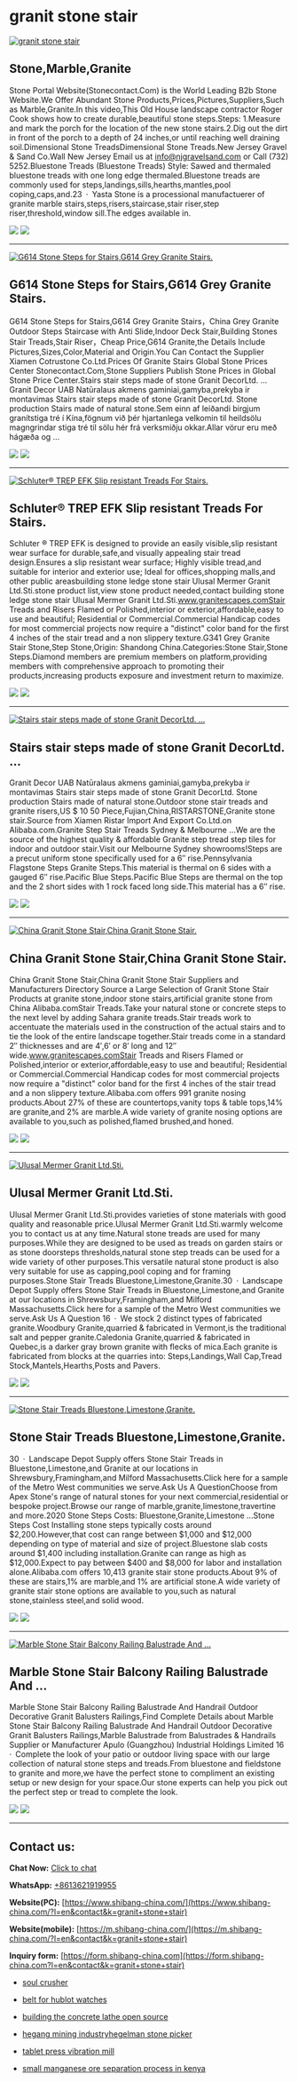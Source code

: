 # granit stone stair

<a href="https://swt.shibang-china.com/?l=en&img&k=granit+stone+stair" target="_blank">![granit stone stair](http://static.shibang-china.com/all-800x300/913.jpg)</a>

## Stone,Marble,Granite
Stone Portal Website(Stonecontact.Com) is the World Leading B2b Stone Website.We Offer Abundant Stone Products,Prices,Pictures,Suppliers,Such as Marble,Granite.In this video,This Old House landscape contractor Roger Cook shows how to create durable,beautiful stone steps.Steps: 1.Measure and mark the porch for the location of the new stone stairs.2.Dig out the dirt in front of the porch to a depth of 24 inches,or until reaching well draining soil.Dimensional Stone TreadsDimensional Stone Treads.New Jersey Gravel &amp; Sand Co.Wall New Jersey Email us at info@njgravelsand.com or Call (732) 5252.Bluestone Treads (Bluestone Treads) Style: Sawed and thermaled bluestone treads with one long edge thermaled.Bluestone treads are commonly used for steps,landings,sills,hearths,mantles,pool coping,caps,and.23&ensp;&#0183;&ensp;Yasta Stone is a processional manufactuerer of granite marble stairs,steps,risers,staircase,stair riser,step riser,threshold,window sill.The edges available in.


<a href="https://whatsapp.shibangsoft.com/WhatsApp.php" target="_blank" title="WhatsApp">![](http://static.shibang-china.com/icon/whatsapp.png)</a> <a href="https://swt.shibang-china.com/?l=en&icon&k=granit+stone+stair" target="_blank">![](http://static.shibang-china.com/icon/chat-en.png)</a>

---

<a href="https://swt.shibang-china.com/?l=en&img&k=granit+stone+stair" target="_blank">![G614 Stone Steps for Stairs,G614 Grey Granite Stairs.](http://static.shibang-china.com/all-800x300/1165.jpg)</a>

## G614 Stone Steps for Stairs,G614 Grey Granite Stairs.
G614 Stone Steps for Stairs,G614 Grey Granite Stairs，China Grey Granite Outdoor Steps Staircase with Anti Slide,Indoor Deck Stair,Building Stones Stair Treads,Stair Riser，Cheap Price,G614 Granite,the Details Include Pictures,Sizes,Color,Material and Origin.You Can Contact the Supplier Xiamen Cotrustone Co.Ltd.Prices Of Granite Stairs Global Stone Prices Center Stonecontact.Com,Stone Suppliers Publish Stone Prices in Global Stone Price Center.Stairs stair steps made of stone Granit DecorLtd. …Granit Decor UAB Natūralaus akmens gaminiai,gamyba,prekyba ir montavimas Stairs stair steps made of stone Granit DecorLtd. Stone production Stairs made of natural stone.Sem einn af lei&#240;andi birgjum gran&#237;tstiga tr&#233; &#237; K&#237;na,f&#246;gnum vi&#240; &#254;&#233;r hjartanlega velkomin til heilds&#246;lu magngrindar stiga tr&#233; til s&#246;lu h&#233;r fr&#225; verksmi&#240;ju okkar.Allar v&#246;rur eru me&#240; h&#225;g&#230;&#240;a og …


<a href="https://whatsapp.shibangsoft.com/WhatsApp.php" target="_blank" title="WhatsApp">![](http://static.shibang-china.com/icon/whatsapp.png)</a> <a href="https://swt.shibang-china.com/?l=en&icon&k=granit+stone+stair" target="_blank">![](http://static.shibang-china.com/icon/chat-en.png)</a>

---

<a href="https://swt.shibang-china.com/?l=en&img&k=granit+stone+stair" target="_blank">![Schluter&#174; TREP EFK Slip resistant Treads For Stairs.](http://static.shibang-china.com/all-800x300/517.jpg)</a>

## Schluter&#174; TREP EFK Slip resistant Treads For Stairs.
Schluter &#174; TREP EFK is designed to provide an easily visible,slip resistant wear surface for durable,safe,and visually appealing stair tread design.Ensures a slip resistant wear surface; Highly visible tread,and suitable for interior and exterior use; Ideal for offices,shopping malls,and other public areasbuilding stone ledge stone stair Ulusal Mermer Granit Ltd.Sti.stone product list,view stone product needed,contact building stone ledge stone stair Ulusal Mermer Granit Ltd.Sti.www.granitescapes.comStair Treads and Risers Flamed or Polished,interior or exterior,affordable,easy to use and beautiful; Residential or Commercial.Commercial Handicap codes for most commercial projects now require a &quot;distinct&quot; color band for the first 4 inches of the stair tread and a non slippery texture.G341 Grey Granite Stair Stone,Step Stone,Origin: Shandong China.Categories:Stone Stair,Stone Steps.Diamond members are premium members on platform,providing members with comprehensive approach to promoting their products,increasing products exposure and investment return to maximize.


<a href="https://whatsapp.shibangsoft.com/WhatsApp.php" target="_blank" title="WhatsApp">![](http://static.shibang-china.com/icon/whatsapp.png)</a> <a href="https://swt.shibang-china.com/?l=en&icon&k=granit+stone+stair" target="_blank">![](http://static.shibang-china.com/icon/chat-en.png)</a>

---

<a href="https://swt.shibang-china.com/?l=en&img&k=granit+stone+stair" target="_blank">![Stairs stair steps made of stone Granit DecorLtd. …](http://static.shibang-china.com/all-800x300/486.jpg)</a>

## Stairs stair steps made of stone Granit DecorLtd. …
Granit Decor UAB Natūralaus akmens gaminiai,gamyba,prekyba ir montavimas Stairs stair steps made of stone Granit DecorLtd. Stone production Stairs made of natural stone.Outdoor stone stair treads and granite risers,US $ 10 50 Piece,Fujian,China,RISTARSTONE,Granite stone stair.Source from Xiamen Ristar Import And Export Co.Ltd.on Alibaba.com.Granite Step Stair Treads Sydney &amp; Melbourne …We are the source of the highest quality &amp; affordable Granite step tread step tiles for indoor and outdoor stair.Visit our Melbourne Sydney showrooms!Steps are a precut uniform stone specifically used for a 6″ rise.Pennsylvania Flagstone Steps Granite Steps.This material is thermal on 6 sides with a gauged 6″ rise.Pacific Blue Steps.Pacific Blue Steps are thermal on the top and the 2 short sides with 1 rock faced long side.This material has a 6″ rise.


<a href="https://whatsapp.shibangsoft.com/WhatsApp.php" target="_blank" title="WhatsApp">![](http://static.shibang-china.com/icon/whatsapp.png)</a> <a href="https://swt.shibang-china.com/?l=en&icon&k=granit+stone+stair" target="_blank">![](http://static.shibang-china.com/icon/chat-en.png)</a>

---

<a href="https://swt.shibang-china.com/?l=en&img&k=granit+stone+stair" target="_blank">![China Granit Stone Stair,China Granit Stone Stair.](http://static.shibang-china.com/all-800x300/661.jpg)</a>

## China Granit Stone Stair,China Granit Stone Stair.
China Granit Stone Stair,China Granit Stone Stair Suppliers and Manufacturers Directory Source a Large Selection of Granit Stone Stair Products at granite stone,indoor stone stairs,artificial granite stone from China Alibaba.comStair Treads.Take your natural stone or concrete steps to the next level by adding Sahara granite treads.Stair treads work to accentuate the materials used in the construction of the actual stairs and to tie the look of the entire landscape together.Stair treads come in a standard 2″ thicknesses and are 4′,6′ or 8′ long and 12″ wide.www.granitescapes.comStair Treads and Risers Flamed or Polished,interior or exterior,affordable,easy to use and beautiful; Residential or Commercial.Commercial Handicap codes for most commercial projects now require a &quot;distinct&quot; color band for the first 4 inches of the stair tread and a non slippery texture.Alibaba.com offers 991 granite nosing products.About 27% of these are countertops,vanity tops &amp; table tops,14% are granite,and 2% are marble.A wide variety of granite nosing options are available to you,such as polished,flamed brushed,and honed.


<a href="https://whatsapp.shibangsoft.com/WhatsApp.php" target="_blank" title="WhatsApp">![](http://static.shibang-china.com/icon/whatsapp.png)</a> <a href="https://swt.shibang-china.com/?l=en&icon&k=granit+stone+stair" target="_blank">![](http://static.shibang-china.com/icon/chat-en.png)</a>

---

<a href="https://swt.shibang-china.com/?l=en&img&k=granit+stone+stair" target="_blank">![Ulusal Mermer Granit Ltd.Sti.](http://static.shibang-china.com/all-800x300/899.jpg)</a>

## Ulusal Mermer Granit Ltd.Sti.
Ulusal Mermer Granit Ltd.Sti.provides varieties of stone materials with good quality and reasonable price.Ulusal Mermer Granit Ltd.Sti.warmly welcome you to contact us at any time.Natural stone treads are used for many purposes.While they are designed to be used as treads on garden stairs or as stone doorsteps thresholds,natural stone step treads can be used for a wide variety of other purposes.This versatile natural stone product is also very suitable for use as capping,pool coping and for framing purposes.Stone Stair Treads Bluestone,Limestone,Granite.30&ensp;&#0183;&ensp;Landscape Depot Supply offers Stone Stair Treads in Bluestone,Limestone,and Granite at our locations in Shrewsbury,Framingham,and Milford Massachusetts.Click here for a sample of the Metro West communities we serve.Ask Us A Question 16&ensp;&#0183;&ensp;We stock 2 distinct types of fabricated granite.Woodbury Granite,quarried &amp; fabricated in Vermont,is the traditional salt and pepper granite.Caledonia Granite,quarried &amp; fabricated in Quebec,is a darker gray brown granite with flecks of mica.Each granite is fabricated from blocks at the quarries into: Steps,Landings,Wall Cap,Tread Stock,Mantels,Hearths,Posts and Pavers.


<a href="https://whatsapp.shibangsoft.com/WhatsApp.php" target="_blank" title="WhatsApp">![](http://static.shibang-china.com/icon/whatsapp.png)</a> <a href="https://swt.shibang-china.com/?l=en&icon&k=granit+stone+stair" target="_blank">![](http://static.shibang-china.com/icon/chat-en.png)</a>

---

<a href="https://swt.shibang-china.com/?l=en&img&k=granit+stone+stair" target="_blank">![Stone Stair Treads Bluestone,Limestone,Granite.](http://static.shibang-china.com/all-800x300/1416.jpg)</a>

## Stone Stair Treads Bluestone,Limestone,Granite.
30&ensp;&#0183;&ensp;Landscape Depot Supply offers Stone Stair Treads in Bluestone,Limestone,and Granite at our locations in Shrewsbury,Framingham,and Milford Massachusetts.Click here for a sample of the Metro West communities we serve.Ask Us A QuestionChoose from Apex Stone's range of natural stones for your next commercial,residential or bespoke project.Browse our range of marble,granite,limestone,travertine and more.2020 Stone Steps Costs: Bluestone,Granite,Limestone …Stone Steps Cost Installing stone steps typically costs around $2,200.However,that cost can range between $1,000 and $12,000 depending on type of material and size of project.Bluestone slab costs around $1,400 including installation.Granite can range as high as $12,000.Expect to pay between $400 and $8,000 for labor and installation alone.Alibaba.com offers 10,413 granite stair stone products.About 9% of these are stairs,1% are marble,and 1% are artificial stone.A wide variety of granite stair stone options are available to you,such as natural stone,stainless steel,and solid wood.


<a href="https://whatsapp.shibangsoft.com/WhatsApp.php" target="_blank" title="WhatsApp">![](http://static.shibang-china.com/icon/whatsapp.png)</a> <a href="https://swt.shibang-china.com/?l=en&icon&k=granit+stone+stair" target="_blank">![](http://static.shibang-china.com/icon/chat-en.png)</a>

---

<a href="https://swt.shibang-china.com/?l=en&img&k=granit+stone+stair" target="_blank">![Marble Stone Stair Balcony Railing Balustrade And …](http://static.shibang-china.com/all-800x300/927.jpg)</a>

## Marble Stone Stair Balcony Railing Balustrade And …
Marble Stone Stair Balcony Railing Balustrade And Handrail Outdoor Decorative Granit Balusters Railings,Find Complete Details about Marble Stone Stair Balcony Railing Balustrade And Handrail Outdoor Decorative Granit Balusters Railings,Marble Balustrade from Balustrades &amp; Handrails Supplier or Manufacturer Apulo (Guangzhou) Industrial Holdings Limited 16&ensp;&#0183;&ensp;Complete the look of your patio or outdoor living space with our large collection of natural stone steps and treads.From bluestone and fieldstone to granite and more,we have the perfect stone to compliment an existing setup or new design for your space.Our stone experts can help you pick out the perfect step or tread to complete the look.

<a href="https://whatsapp.shibangsoft.com/WhatsApp.php" target="_blank" title="WhatsApp">![](http://static.shibang-china.com/icon/whatsapp.png)</a> <a href="https://swt.shibang-china.com/?l=en&icon&k=granit+stone+stair" target="_blank">![](http://static.shibang-china.com/icon/chat-en.png)</a>

---
## Contact us:

**Chat Now:** [Click to chat](https://swt.shibang-china.com?l=en&contact&k=granit+stone+stair)

**WhatsApp:**  [+8613621919955](https://whatsapp.shibangsoft.com/WhatsApp.php)

**Website(PC):** [https://www.shibang-china.com/](https://www.shibang-china.com/?l=en&contact&k=granit+stone+stair)

**Website(mobile):** [https://m.shibang-china.com/](https://m.shibang-china.com/?l=en&contact&k=granit+stone+stair)

**Inquiry form:** [https://form.shibang-china.com](https://form.shibang-china.com?l=en&contact&k=granit+stone+stair)

* [soul crusher](../147/soul%20crusher.md)

* [belt for hublot watches](../141/belt%20for%20hublot%20watches.md)

* [building the concrete lathe open source](../145/building%20the%20concrete%20lathe%20open%20source.md)

* [hegang mining industryhegelman stone picker](../141/hegang%20mining%20industryhegelman%20stone%20picker.md)

* [tablet press vibration mill](../147/tablet%20press%20vibration%20mill.md)

* [small manganese ore separation process in kenya](../145/small%20manganese%20ore%20separation%20process%20in%20kenya.md)